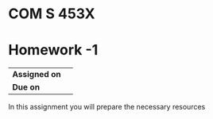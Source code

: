 # COM S 453X
# Homework -1

| | |
| -- | -- |
| **Assigned on** | |
| **Due on** | |

In this assignment you will prepare the necessary resources
